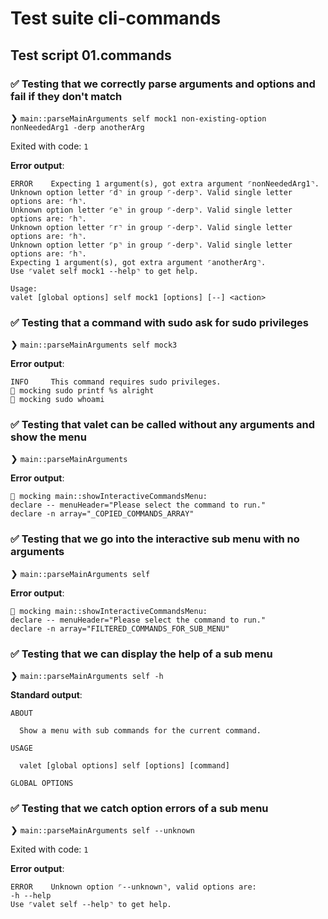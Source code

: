 # Test suite cli-commands

## Test script 01.commands

### ✅ Testing that we correctly parse arguments and options and fail if they don't match

❯ `main::parseMainArguments self mock1 non-existing-option nonNeededArg1 -derp anotherArg`

Exited with code: `1`

**Error output**:

```text
ERROR    Expecting 1 argument(s), got extra argument ⌜nonNeededArg1⌝.
Unknown option letter ⌜d⌝ in group ⌜-derp⌝. Valid single letter options are: ⌜h⌝.
Unknown option letter ⌜e⌝ in group ⌜-derp⌝. Valid single letter options are: ⌜h⌝.
Unknown option letter ⌜r⌝ in group ⌜-derp⌝. Valid single letter options are: ⌜h⌝.
Unknown option letter ⌜p⌝ in group ⌜-derp⌝. Valid single letter options are: ⌜h⌝.
Expecting 1 argument(s), got extra argument ⌜anotherArg⌝.
Use ⌜valet self mock1 --help⌝ to get help.

Usage:
valet [global options] self mock1 [options] [--] <action>
```

### ✅ Testing that a command with sudo ask for sudo privileges

❯ `main::parseMainArguments self mock3`

**Error output**:

```text
INFO     This command requires sudo privileges.
🙈 mocking sudo printf %s alright
🙈 mocking sudo whoami
```

### ✅ Testing that valet can be called without any arguments and show the menu

❯ `main::parseMainArguments`

**Error output**:

```text
🙈 mocking main::showInteractiveCommandsMenu:
declare -- menuHeader="Please select the command to run."
declare -n array="_COPIED_COMMANDS_ARRAY"
```

### ✅ Testing that we go into the interactive sub menu with no arguments

❯ `main::parseMainArguments self`

**Error output**:

```text
🙈 mocking main::showInteractiveCommandsMenu:
declare -- menuHeader="Please select the command to run."
declare -n array="FILTERED_COMMANDS_FOR_SUB_MENU"
```

### ✅ Testing that we can display the help of a sub menu

❯ `main::parseMainArguments self -h
`

**Standard output**:

```text
ABOUT

  Show a menu with sub commands for the current command.

USAGE

  valet [global options] self [options] [command]

GLOBAL OPTIONS

```

### ✅ Testing that we catch option errors of a sub menu

❯ `main::parseMainArguments self --unknown`

Exited with code: `1`

**Error output**:

```text
ERROR    Unknown option ⌜--unknown⌝, valid options are:
-h --help
Use ⌜valet self --help⌝ to get help.
```

